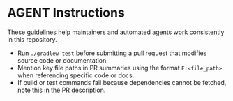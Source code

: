 # AGENT Instructions

These guidelines help maintainers and automated agents work consistently in this repository.

- Run `./gradlew test` before submitting a pull request that modifies source code or documentation.
- Mention key file paths in PR summaries using the format `F:<file_path>` when referencing specific code or docs.
- If build or test commands fail because dependencies cannot be fetched, note this in the PR description.
